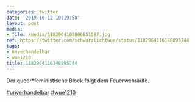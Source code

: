 ```yaml
---
categories: twitter
date: '2019-10-12 10:19:58'
layout: post
media:
- file: /media/1182964102806851587.jpg
ref: https://twitter.com/schwarzlichtwue/status/1182964116148895744
tags:
- unverhandelbar
- wue1210
title: 1182964116148895744
---
```

Der queer\*feministische Block folgt dem Feuerwehrauto.

[#unverhandelbar](/t/unverhandelbar) [#wue1210](/t/wue1210) 